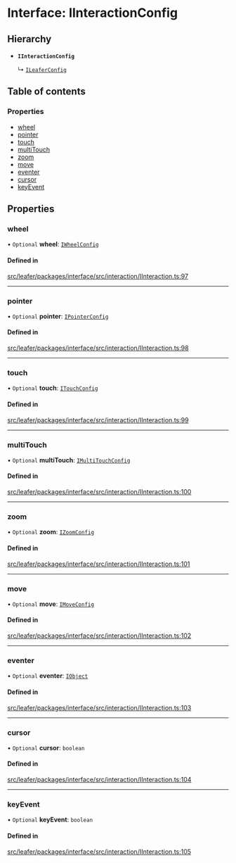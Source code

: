 # Interface: IInteractionConfig

## Hierarchy

- **`IInteractionConfig`**

  ↳ [`ILeaferConfig`](ILeaferConfig.md)

## Table of contents

### Properties

- [wheel](IInteractionConfig.md#wheel)
- [pointer](IInteractionConfig.md#pointer)
- [touch](IInteractionConfig.md#touch)
- [multiTouch](IInteractionConfig.md#multitouch)
- [zoom](IInteractionConfig.md#zoom)
- [move](IInteractionConfig.md#move)
- [eventer](IInteractionConfig.md#eventer)
- [cursor](IInteractionConfig.md#cursor)
- [keyEvent](IInteractionConfig.md#keyevent)

## Properties

### wheel

• `Optional` **wheel**: [`IWheelConfig`](IWheelConfig.md)

#### Defined in

[src/leafer/packages/interface/src/interaction/IInteraction.ts:97](https://github.com/leaferjs/leafer/blob/9496e2973fd92c147ae5dbbf3c11ffcd5991c0f1/packages/interface/src/interaction/IInteraction.ts#L97)

___

### pointer

• `Optional` **pointer**: [`IPointerConfig`](IPointerConfig.md)

#### Defined in

[src/leafer/packages/interface/src/interaction/IInteraction.ts:98](https://github.com/leaferjs/leafer/blob/9496e2973fd92c147ae5dbbf3c11ffcd5991c0f1/packages/interface/src/interaction/IInteraction.ts#L98)

___

### touch

• `Optional` **touch**: [`ITouchConfig`](ITouchConfig.md)

#### Defined in

[src/leafer/packages/interface/src/interaction/IInteraction.ts:99](https://github.com/leaferjs/leafer/blob/9496e2973fd92c147ae5dbbf3c11ffcd5991c0f1/packages/interface/src/interaction/IInteraction.ts#L99)

___

### multiTouch

• `Optional` **multiTouch**: [`IMultiTouchConfig`](IMultiTouchConfig.md)

#### Defined in

[src/leafer/packages/interface/src/interaction/IInteraction.ts:100](https://github.com/leaferjs/leafer/blob/9496e2973fd92c147ae5dbbf3c11ffcd5991c0f1/packages/interface/src/interaction/IInteraction.ts#L100)

___

### zoom

• `Optional` **zoom**: [`IZoomConfig`](IZoomConfig.md)

#### Defined in

[src/leafer/packages/interface/src/interaction/IInteraction.ts:101](https://github.com/leaferjs/leafer/blob/9496e2973fd92c147ae5dbbf3c11ffcd5991c0f1/packages/interface/src/interaction/IInteraction.ts#L101)

___

### move

• `Optional` **move**: [`IMoveConfig`](IMoveConfig.md)

#### Defined in

[src/leafer/packages/interface/src/interaction/IInteraction.ts:102](https://github.com/leaferjs/leafer/blob/9496e2973fd92c147ae5dbbf3c11ffcd5991c0f1/packages/interface/src/interaction/IInteraction.ts#L102)

___

### eventer

• `Optional` **eventer**: [`IObject`](IObject.md)

#### Defined in

[src/leafer/packages/interface/src/interaction/IInteraction.ts:103](https://github.com/leaferjs/leafer/blob/9496e2973fd92c147ae5dbbf3c11ffcd5991c0f1/packages/interface/src/interaction/IInteraction.ts#L103)

___

### cursor

• `Optional` **cursor**: `boolean`

#### Defined in

[src/leafer/packages/interface/src/interaction/IInteraction.ts:104](https://github.com/leaferjs/leafer/blob/9496e2973fd92c147ae5dbbf3c11ffcd5991c0f1/packages/interface/src/interaction/IInteraction.ts#L104)

___

### keyEvent

• `Optional` **keyEvent**: `boolean`

#### Defined in

[src/leafer/packages/interface/src/interaction/IInteraction.ts:105](https://github.com/leaferjs/leafer/blob/9496e2973fd92c147ae5dbbf3c11ffcd5991c0f1/packages/interface/src/interaction/IInteraction.ts#L105)
